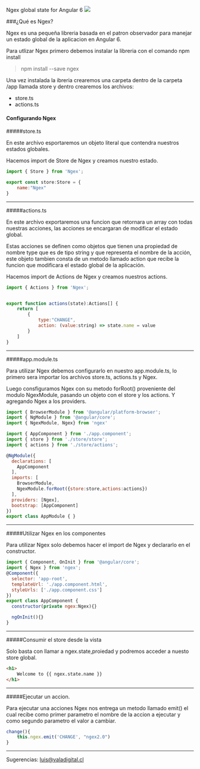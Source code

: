 
Ngex global state for Angular 6
![](http://subirimagen.me/uploads/20181011114918.png)

###¿Qué es Ngex?

Ngex es una pequeña libreria basada en el patron observador para manejar un estado global de la aplicacion en Angular 6.

Para utlizar Ngex primero debemos instalar la libreria con el comando npm install

> npm install --save ngex

Una vez instalada la ibreria crearemos una carpeta dentro de la carpeta /app llamada store y dentro crearemos los archivos:

- store.ts
- actions.ts

#### Configurando Ngex

#####store.ts

En este archivo esportaremos un objeto literal que contendra nuestros estados globales.

Hacemos import de Store de Ngex y creamos nuestro estado.

```javascript
import { Store } from 'Ngex';

export const store:Store = {
    name:"Ngex"
}
```



------------

#####actions.ts

En este archivo exportaremos una funcion que retornara un array con todas nuestras acciones, las acciones se encargaran de modificar el estado global.

Estas acciones se definen como objetos que tienen una propiedad de nombre type que es de tipo string y que representa el nombre de la acción, este objeto tambien consta de un metodo llamado action que recibe la funcion que modificara el estado global de la aplicación.

Hacemos import de Actions de Ngex y creamos nuestros actions.

```javascript
import { Actions } from 'Ngex';


export function actions(state):Actions[] {
    return [
        {
            type:"CHANGE",
            action: (value:string) => state.name = value
        }
    ]
}
```

------------


#####app.module.ts

Para utilizar Ngex debemos configurarlo en nuestro app.module.ts, lo primero sera importar los archivos store.ts, actions.ts  y Ngex.

Luego consfiguramos Ngex con su metodo forRoot() proveniente del modulo NgexModule, pasando un objeto con el store y los actions. Y agregando Ngex a los providers.


```javascript
import { BrowserModule } from '@angular/platform-browser';
import { NgModule } from '@angular/core';
import { NgexModule, Ngex} from 'ngex'

import { AppComponent } from './app.component';
import { store } from './store/store';
import { actions } from './store/actions';

@NgModule({
  declarations: [
    AppComponent
  ],
  imports: [
    BrowserModule,
    NgexModule.forRoot({store:store,actions:actions})
  ],
  providers: [Ngex],
  bootstrap: [AppComponent]
})
export class AppModule { }
```

------------

#####Utilizar Ngex en los componentes

Para utilizar Ngex solo debemos hacer el import de Ngex y declararlo en el constructor.

```javascript
import { Component, OnInit } from '@angular/core';
import { Ngex } from 'ngex';
@Component({
  selector: 'app-root',
  templateUrl: './app.component.html',
  styleUrls: ['./app.component.css']
})
export class AppComponent {
  constructor(private ngex:Ngex){}

  ngOnInit(){}
}
```


------------

#####Consumir el store desde la vista

Solo basta con llamar a ngex.state,proiedad y podremos acceder a nuesto store global.

```html
<h1>
    Welcome to {{ ngex.state.name }}
</h1>
```


------------
#####Ejecutar un accion.

Para ejecutar una acciones Ngex nos entrega un metodo llamado emit() el cual recibe como primer parametro el nombre de la accion a ejecutar y como segundo parametro el valor a cambiar.

```javascript
change(){
    this.ngex.emit('CHANGE', "ngex2.0")
}
```

------------

Sugerencias: luis@valadigital.cl